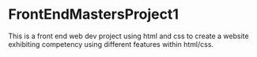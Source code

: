 # FrontEndMastersProject1
This is a front end web dev project using html and css to create a website exhibiting competency using different features within html/css.
